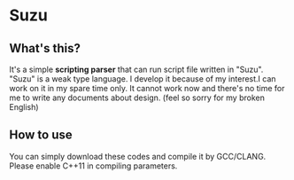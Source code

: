# Suzu
## What's this?
It's a simple **scripting parser** that can run script file written in "Suzu".
"Suzu" is a weak type language.
I develop it because of my interest.I can work on it in my spare time only.
It cannot work now and there's no time for me to write any documents about design.
(feel so sorry for my broken English)

## How to use
You can simply download these codes and compile it by GCC/CLANG.
Please enable C++11 in compiling parameters.


